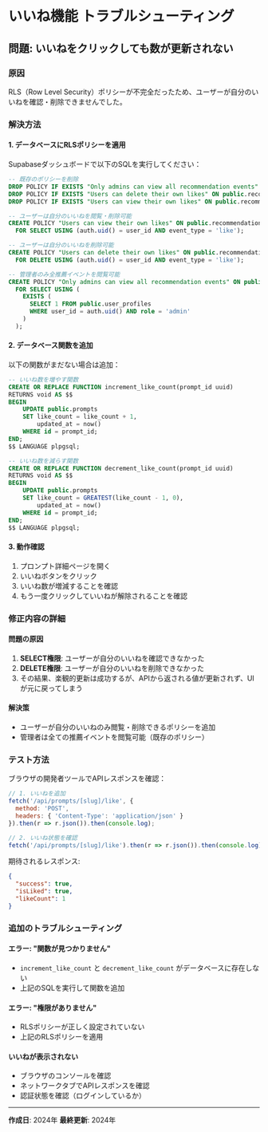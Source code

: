 # いいね機能 トラブルシューティング

## 問題: いいねをクリックしても数が更新されない

### 原因
RLS（Row Level Security）ポリシーが不完全だったため、ユーザーが自分のいいねを確認・削除できませんでした。

### 解決方法

#### 1. データベースにRLSポリシーを適用

Supabaseダッシュボードで以下のSQLを実行してください：

```sql
-- 既存のポリシーを削除
DROP POLICY IF EXISTS "Only admins can view all recommendation events" ON public.recommendation_events;
DROP POLICY IF EXISTS "Users can delete their own likes" ON public.recommendation_events;
DROP POLICY IF EXISTS "Users can view their own likes" ON public.recommendation_events;

-- ユーザーは自分のいいねを閲覧・削除可能
CREATE POLICY "Users can view their own likes" ON public.recommendation_events
  FOR SELECT USING (auth.uid() = user_id AND event_type = 'like');

-- ユーザーは自分のいいねを削除可能
CREATE POLICY "Users can delete their own likes" ON public.recommendation_events
  FOR DELETE USING (auth.uid() = user_id AND event_type = 'like');

-- 管理者のみ全推薦イベントを閲覧可能
CREATE POLICY "Only admins can view all recommendation events" ON public.recommendation_events
  FOR SELECT USING (
    EXISTS (
      SELECT 1 FROM public.user_profiles 
      WHERE user_id = auth.uid() AND role = 'admin'
    )
  );
```

#### 2. データベース関数を追加

以下の関数がまだない場合は追加：

```sql
-- いいね数を増やす関数
CREATE OR REPLACE FUNCTION increment_like_count(prompt_id uuid)
RETURNS void AS $$
BEGIN
    UPDATE public.prompts
    SET like_count = like_count + 1,
        updated_at = now()
    WHERE id = prompt_id;
END;
$$ LANGUAGE plpgsql;

-- いいね数を減らす関数
CREATE OR REPLACE FUNCTION decrement_like_count(prompt_id uuid)
RETURNS void AS $$
BEGIN
    UPDATE public.prompts
    SET like_count = GREATEST(like_count - 1, 0),
        updated_at = now()
    WHERE id = prompt_id;
END;
$$ LANGUAGE plpgsql;
```

#### 3. 動作確認

1. プロンプト詳細ページを開く
2. いいねボタンをクリック
3. いいね数が増減することを確認
4. もう一度クリックしていいねが解除されることを確認

### 修正内容の詳細

#### 問題の原因
1. **SELECT権限**: ユーザーが自分のいいねを確認できなかった
2. **DELETE権限**: ユーザーが自分のいいねを削除できなかった
3. その結果、楽観的更新は成功するが、APIから返される値が更新されず、UIが元に戻ってしまう

#### 解決策
- ユーザーが自分のいいねのみ閲覧・削除できるポリシーを追加
- 管理者は全ての推薦イベントを閲覧可能（既存のポリシー）

### テスト方法

ブラウザの開発者ツールでAPIレスポンスを確認：

```javascript
// 1. いいねを追加
fetch('/api/prompts/[slug]/like', {
  method: 'POST',
  headers: { 'Content-Type': 'application/json' }
}).then(r => r.json()).then(console.log);

// 2. いいね状態を確認
fetch('/api/prompts/[slug]/like').then(r => r.json()).then(console.log);
```

期待されるレスポンス:
```json
{
  "success": true,
  "isLiked": true,
  "likeCount": 1
}
```

### 追加のトラブルシューティング

#### エラー: "関数が見つかりません"
- `increment_like_count` と `decrement_like_count` がデータベースに存在しない
- 上記のSQLを実行して関数を追加

#### エラー: "権限がありません"
- RLSポリシーが正しく設定されていない
- 上記のRLSポリシーを適用

#### いいねが表示されない
- ブラウザのコンソールを確認
- ネットワークタブでAPIレスポンスを確認
- 認証状態を確認（ログインしているか）

---

**作成日**: 2024年
**最終更新**: 2024年

